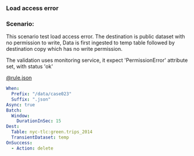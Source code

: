 ### Load access error 

### Scenario:

This scenario test load access error.
The destination is public dataset with no permission  to write, 
Data is first ingested to temp table followed by destination copy which has no write permission.

The validation uses monitoring service, it expect 'PermissionError' attribute set, with status 'ok'


[@rule.json](rule/rule.yaml)
```yaml
When:
  Prefix: "/data/case023"
  Suffix: ".json"
Async: true
Batch:
  Window:
    DurationInSec: 15
Dest:
  Table: nyc-tlc:green.trips_2014
  TransientDataset: temp
OnSuccess:
  - Action: delete

```

